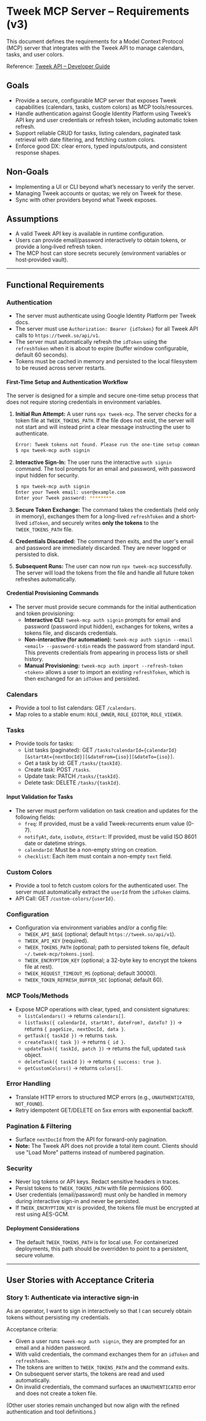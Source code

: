 # Tweek MCP Server – Requirements (v3)

This document defines the requirements for a Model Context Protocol (MCP) server that integrates with the Tweek API to manage calendars, tasks, and user colors.

Reference: [Tweek API – Developer Guide](https://tweek.so/calendar/api)

## Goals

- Provide a secure, configurable MCP server that exposes Tweek capabilities (calendars, tasks, custom colors) as MCP tools/resources.
- Handle authentication against Google Identity Platform using Tweek’s API key and user credentials or refresh token, including automatic token refresh.
- Support reliable CRUD for tasks, listing calendars, paginated task retrieval with date filtering, and fetching custom colors.
- Enforce good DX: clear errors, typed inputs/outputs, and consistent response shapes.

## Non‑Goals

- Implementing a UI or CLI beyond what’s necessary to verify the server.
- Managing Tweek accounts or quotas; we rely on Tweek for these.
- Sync with other providers beyond what Tweek exposes.

## Assumptions

- A valid Tweek API key is available in runtime configuration.
- Users can provide email/password interactively to obtain tokens, or provide a long‑lived refresh token.
- The MCP host can store secrets securely (environment variables or host‑provided vault).

---

## Functional Requirements

### Authentication

- The server must authenticate using Google Identity Platform per Tweek docs.
- The server must use `Authorization: Bearer {idToken}` for all Tweek API calls to `https://tweek.so/api/v1`.
- The server must automatically refresh the `idToken` using the `refreshToken` when it is about to expire (buffer window configurable, default 60 seconds).
- Tokens must be cached in memory and persisted to the local filesystem to be reused across server restarts.

#### First-Time Setup and Authentication Workflow

The server is designed for a simple and secure one-time setup process that does not require storing credentials in environment variables.

1. **Initial Run Attempt:** A user runs `npx tweek-mcp`. The server checks for a token file at `TWEEK_TOKENS_PATH`. If the file does not exist, the server will not start and will instead print a clear message instructing the user to authenticate.

    ```bash
    Error: Tweek tokens not found. Please run the one-time setup command:
    $ npx tweek-mcp auth signin
    ```

2. **Interactive Sign-In:** The user runs the interactive `auth signin` command. The tool prompts for an email and password, with password input hidden for security.

    ```bash
    $ npx tweek-mcp auth signin
    Enter your Tweek email: user@example.com
    Enter your Tweek password: ********
    ```

3. **Secure Token Exchange:** The command takes the credentials (held only in memory), exchanges them for a long-lived `refreshToken` and a short-lived `idToken`, and securely writes **only the tokens** to the `TWEEK_TOKENS_PATH` file.
4. **Credentials Discarded:** The command then exits, and the user's email and password are immediately discarded. They are never logged or persisted to disk.
5. **Subsequent Runs:** The user can now run `npx tweek-mcp` successfully. The server will load the tokens from the file and handle all future token refreshes automatically.

#### Credential Provisioning Commands

- The server must provide secure commands for the initial authentication and token provisioning:
  - **Interactive CLI:** `tweek-mcp auth signin` prompts for email and password (password input hidden), exchanges for tokens, writes a tokens file, and discards credentials.
  - **Non-interactive (for automation):** `tweek-mcp auth signin --email <email> --password-stdin` reads the password from standard input. This prevents credentials from appearing in process lists or shell history.
  - **Manual Provisioning:** `tweek-mcp auth import --refresh-token <token>` allows a user to import an existing `refreshToken`, which is then exchanged for an `idToken` and persisted.

### Calendars

- Provide a tool to list calendars: GET `/calendars`.
- Map roles to a stable enum: `ROLE_OWNER`, `ROLE_EDITOR`, `ROLE_VIEWER`.

### Tasks

- Provide tools for tasks:
  - List tasks (paginated): GET `/tasks?calendarId={calendarId}[&startAt={nextDocId}][&dateFrom={iso}][&dateTo={iso}]`.
  - Get a task by id: GET `/tasks/{taskId}`.
  - Create task: POST `/tasks`.
  - Update task: PATCH `/tasks/{taskId}`.
  - Delete task: DELETE `/tasks/{taskId}`.

#### Input Validation for Tasks

- The server must perform validation on task creation and updates for the following fields:
  - `freq`: If provided, must be a valid Tweek-recurrents enum value (0-7).
  - `notifyAt`, `date`, `isoDate`, `dtStart`: If provided, must be valid ISO 8601 date or datetime strings.
  - `calendarId`: Must be a non-empty string on creation.
  - `checklist`: Each item must contain a non-empty `text` field.

### Custom Colors

- Provide a tool to fetch custom colors for the authenticated user. The server must automatically extract the `userId` from the `idToken` claims.
- API Call: GET `/custom-colors/{userId}`.

### Configuration

- Configuration via environment variables and/or a config file:
  - `TWEEK_API_BASE` (optional; default `https://tweek.so/api/v1`).
  - `TWEEK_API_KEY` (required).
  - `TWEEK_TOKENS_PATH` (optional; path to persisted tokens file, default `~/.tweek-mcp/tokens.json`).
  - `TWEEK_ENCRYPTION_KEY` (optional; a 32-byte key to encrypt the tokens file at rest).
  - `TWEEK_REQUEST_TIMEOUT_MS` (optional; default 30000).
  - `TWEEK_TOKEN_REFRESH_BUFFER_SEC` (optional; default 60).

### MCP Tools/Methods

- Expose MCP operations with clear, typed, and consistent signatures:
  - `listCalendars()` → returns `calendars[]`.
  - `listTasks({ calendarId, startAt?, dateFrom?, dateTo? })` → returns `{ pageSize, nextDocId, data }`.
  - `getTask({ taskId })` → returns `task`.
  - `createTask({ task })` → returns `{ id }`.
  - `updateTask({ taskId, patch })` → returns the full, updated `task` object.
  - `deleteTask({ taskId })` → returns `{ success: true }`.
  - `getCustomColors()` → returns `colors[]`.

### Error Handling

- Translate HTTP errors to structured MCP errors (e.g., `UNAUTHENTICATED`, `NOT_FOUND`).
- Retry idempotent GET/DELETE on 5xx errors with exponential backoff.

### Pagination & Filtering

- Surface `nextDocId` from the API for forward-only pagination.
- **Note:** The Tweek API does not provide a total item count. Clients should use "Load More" patterns instead of numbered pagination.

### Security

- Never log tokens or API keys. Redact sensitive headers in traces.
- Persist tokens to `TWEEK_TOKENS_PATH` with file permissions 600.
- User credentials (email/password) must only be handled in memory during interactive sign-in and never be persisted.
- If `TWEEK_ENCRYPTION_KEY` is provided, the tokens file must be encrypted at rest using AES-GCM.

#### Deployment Considerations

- The default `TWEEK_TOKENS_PATH` is for local use. For containerized deployments, this path should be overridden to point to a persistent, secure volume.

---

## User Stories with Acceptance Criteria

### Story 1: Authenticate via interactive sign-in

As an operator, I want to sign in interactively so that I can securely obtain tokens without persisting my credentials.

Acceptance criteria:

- Given a user runs `tweek-mcp auth signin`, they are prompted for an email and a hidden password.
- With valid credentials, the command exchanges them for an `idToken` and `refreshToken`.
- The tokens are written to `TWEEK_TOKENS_PATH` and the command exits.
- On subsequent server starts, the tokens are read and used automatically.
- On invalid credentials, the command surfaces an `UNAUTHENTICATED` error and does not create a token file.

(Other user stories remain unchanged but now align with the refined authentication and tool definitions.)
